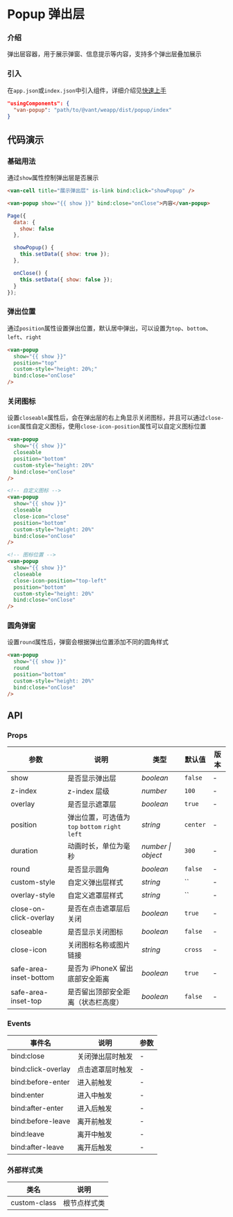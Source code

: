 # Popup 弹出层

### 介绍

弹出层容器，用于展示弹窗、信息提示等内容，支持多个弹出层叠加展示

### 引入

在`app.json`或`index.json`中引入组件，详细介绍见[快速上手](#/quickstart#yin-ru-zu-jian)

```json
"usingComponents": {
  "van-popup": "path/to/@vant/weapp/dist/popup/index"
}
```

## 代码演示

### 基础用法

通过`show`属性控制弹出层是否展示

```html
<van-cell title="展示弹出层" is-link bind:click="showPopup" />

<van-popup show="{{ show }}" bind:close="onClose">内容</van-popup>
```

```javascript
Page({
  data: {
    show: false
  },

  showPopup() {
    this.setData({ show: true });
  },

  onClose() {
    this.setData({ show: false });
  }
});
```

### 弹出位置

通过`position`属性设置弹出位置，默认居中弹出，可以设置为`top`、`bottom`、`left`、`right`

```html
<van-popup
  show="{{ show }}"
  position="top"
  custom-style="height: 20%;"
  bind:close="onClose"
/>
```

### 关闭图标

设置`closeable`属性后，会在弹出层的右上角显示关闭图标，并且可以通过`close-icon`属性自定义图标，使用`close-icon-position`属性可以自定义图标位置

```html
<van-popup
  show="{{ show }}"
  closeable
  position="bottom"
  custom-style="height: 20%"
  bind:close="onClose"
/>

<!-- 自定义图标 -->
<van-popup
  show="{{ show }}"
  closeable
  close-icon="close"
  position="bottom"
  custom-style="height: 20%"
  bind:close="onClose"
/>

<!-- 图标位置 -->
<van-popup
  show="{{ show }}"
  closeable
  close-icon-position="top-left"
  position="bottom"
  custom-style="height: 20%"
  bind:close="onClose"
/>
```

### 圆角弹窗

设置`round`属性后，弹窗会根据弹出位置添加不同的圆角样式

```html
<van-popup
  show="{{ show }}"
  round
  position="bottom"
  custom-style="height: 20%"
  bind:close="onClose"
/>
```

## API

### Props

| 参数 | 说明 | 类型 | 默认值 | 版本 |
|-----------|-----------|-----------|-------------|-------------|
| show | 是否显示弹出层 | *boolean* | `false` | - |
| z-index | z-index 层级 | *number* | `100` | - |
| overlay | 是否显示遮罩层 | *boolean* | `true` | - |
| position | 弹出位置，可选值为 `top` `bottom` `right` `left` | *string* | `center` | - |
| duration | 动画时长，单位为毫秒 | *number \| object* | `300` | - |
| round | 是否显示圆角 | *boolean* | `false` | - |
| custom-style | 自定义弹出层样式 | *string* | `` | - |
| overlay-style | 自定义遮罩层样式 | *string* | `` | - |
| close-on-click-overlay | 是否在点击遮罩层后关闭 | *boolean* | `true` | - |
| closeable | 是否显示关闭图标 | *boolean* | `false` | - |
| close-icon | 关闭图标名称或图片链接 | *string* | `cross` | - |
| safe-area-inset-bottom | 是否为 iPhoneX 留出底部安全距离 | *boolean* | `true` | - |
| safe-area-inset-top | 是否留出顶部安全距离（状态栏高度） | *boolean* | `false` | - |

### Events

| 事件名 | 说明 | 参数 |
|-----------|-----------|-----------|
| bind:close | 关闭弹出层时触发 | - |
| bind:click-overlay | 点击遮罩层时触发 | - |
| bind:before-enter | 进入前触发 | - |
| bind:enter | 进入中触发 | - |
| bind:after-enter | 进入后触发 | - |
| bind:before-leave | 离开前触发 | - |
| bind:leave | 离开中触发 | - |
| bind:after-leave | 离开后触发 | - |

### 外部样式类

| 类名 | 说明 |
|-----------|-----------|
| custom-class | 根节点样式类 |
